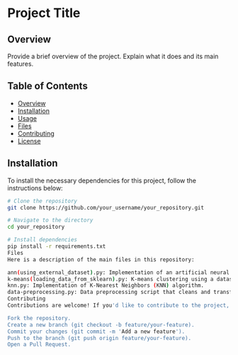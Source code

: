 # Project Title

## Overview
Provide a brief overview of the project. Explain what it does and its main features.

## Table of Contents
- [Overview](#overview)
- [Installation](#installation)
- [Usage](#usage)
- [Files](#files)
- [Contributing](#contributing)
- [License](#license)

## Installation
To install the necessary dependencies for this project, follow the instructions below:

```bash
# Clone the repository
git clone https://github.com/your_username/your_repository.git

# Navigate to the directory
cd your_repository

# Install dependencies
pip install -r requirements.txt
Files
Here is a description of the main files in this repository:

ann(using_external_dataset).py: Implementation of an artificial neural network using an external dataset.
k-means(loading_data_from_sklearn).py: K-means clustering using a dataset from sklearn.
knn.py: Implementation of K-Nearest Neighbors (KNN) algorithm.
data-preprocessing.py: Data preprocessing script that cleans and transforms data.
Contributing
Contributions are welcome! If you'd like to contribute to the project, please follow these steps:

Fork the repository.
Create a new branch (git checkout -b feature/your-feature).
Commit your changes (git commit -m 'Add a new feature').
Push to the branch (git push origin feature/your-feature).
Open a Pull Request.
